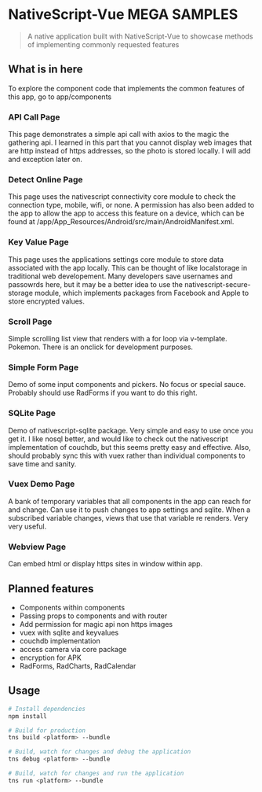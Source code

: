 # NativeScript-Vue MEGA SAMPLES

> A native application built with NativeScript-Vue to showcase methods of implementing commonly requested features

## What is in here

To explore the component code that implements the common features of this app, go to app/components

### API Call Page

This page demonstrates a simple api call with axios to the magic the gathering api.  I learned in this part that you cannot display web images that are http instead of https addresses, so the photo is stored locally.  I will add and exception later on.  

### Detect Online Page

This page uses the nativescript connectivity core module to check the connection type, mobile, wifi, or none.  A permission has also been added to the app to allow the app to access this feature on a device, which can be found at /app/App_Resources/Android/src/main/AndroidManifest.xml. 

### Key Value Page

This page uses the applications settings core module to store data associated with the app locally.  This can be thought of like localstorage in traditional web developement.  Many developers save usernames and passowrds here, but it may be a better idea to use the nativescript-secure-storage module, which implements packages from Facebook and Apple to store encrypted values.  

### Scroll Page

Simple scrolling list view that renders with a for loop via v-template.  Pokemon.  There is an onclick for development purposes.

### Simple Form Page

Demo of some input components and pickers.  No focus or special sauce. Probably should use RadForms if you  want to do this right.

### SQLite Page

Demo of nativescript-sqlite package.  Very simple and easy to use once you get it.  I like nosql better, and would like to check out the nativescript implementation of couchdb, but this seems pretty easy and effective.  Also, should probably sync this with vuex rather than individual components to save time and sanity.

### Vuex Demo Page

A bank of temporary variables that all components in the app can reach for and change.  Can use it to push changes to app settings and sqlite.  When a subscribed variable changes, views that use that variable re renders.  Very very useful.  

### Webview Page

Can embed html or display https sites in window within app. 

## Planned features

- Components within components
- Passing props to components and with router
- Add permission for magic api non https images
- vuex with sqlite and keyvalues
- couchdb implementation
- access camera via core package
- encryption for APK
- RadForms, RadCharts, RadCalendar

## Usage

``` bash
# Install dependencies
npm install

# Build for production
tns build <platform> --bundle

# Build, watch for changes and debug the application
tns debug <platform> --bundle

# Build, watch for changes and run the application
tns run <platform> --bundle
```
